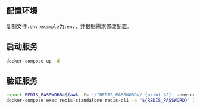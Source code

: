 ## 配置环境

复制文件`.env.example`为`.env`，并根据需求修改配置。

## 启动服务

```bash
docker-compose up -d
```

## 验证服务

```bash
export REDIS_PASSWORD=$(awk -F= '/^REDIS_PASSWORD=/ {print $2}' .env.example)
docker-compose exec redis-standalone redis-cli -a "${REDIS_PASSWORD}" INFO
```
